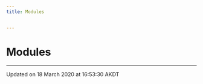 ```yaml
---
title: Modules


---
```


# Modules






-------------------------------

Updated on 18 March 2020 at 16:53:30 AKDT
